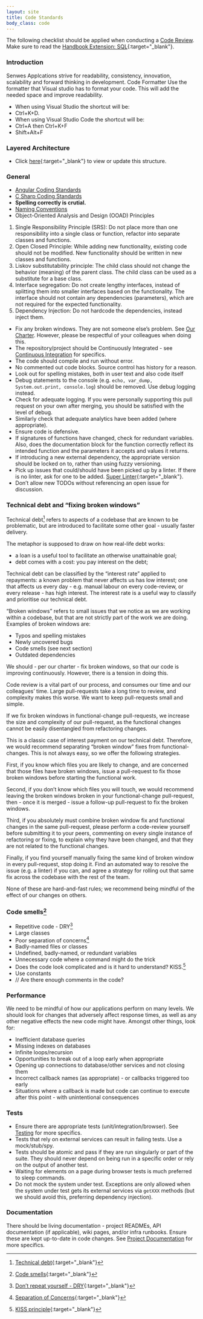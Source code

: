 ```yaml
---
layout: site
title: Code Standards
body_class: code
---
```


The following checklist should be applied when conducting a [Code Review](code-reviews.html).<br />
Make sure to read the [Handbook Extension: SQL](https://senwes.visualstudio.com/Applications/_wiki/wikis/Applications.wiki/22/Engineering-Handbook-Extension-SQL){:target="_blank"}.

### Introduction

Senwes Applcations strive for readability, consistency, innovation, scalability and forward thinking in development. 
Code Formatter 
Use the formatter that Visual studio has to format your code. This will add the needed space and improve readability.
*	When using Visual Studio the shortcut will be: 
*	Ctrl+K+D.
*	When using Visual Studio Code the shortcut will be: 
*	Ctrl+A then Ctrl+K+F
*	Shift+Alt+F

### Layered Architecture
* Click [here](https://miro.com/app/board/uXjVPaY7IB4=/){:target="_blank"} to view or update this structure.

### General

* [Angular Coding Standards](https://senwes.visualstudio.com/Applications/_wiki/wikis/Applications.wiki/34/Angular-Coding-Standards)
* [C Sharp Coding Standards](https://senwes.visualstudio.com/Applications/_wiki/wikis/Applications.wiki/32/C-Sharp-Coding-Standards)
* <b>Spelling correctly is crutial.</b>
* [Naming Conventions](naming-conventions.html)
* Object-Oriented Analysis and Design (OOAD) Principles
1.	Single Responsibility Principle (SRS): Do not place more than one responsibility into a single class or function, refactor into separate classes and functions.
2.	Open Closed Principle: While adding new functionality, existing code should not be modified. New functionality should be written in new classes and functions.
3.	Liskov substitutability principle: The child class should not change the behavior (meaning) of the parent class. The child class can be used as a substitute for a base class.
4.	Interface segregation: Do not create lengthy interfaces, instead of splitting them into smaller interfaces based on the functionality. The interface should not contain any dependencies (parameters), which are not required for the expected functionality.
5.	Dependency Injection: Do not hardcode the dependencies, instead inject them.

* Fix any broken windows. They are not someone else’s problem. See [Our Charter](charter.html). However, please be respectful of your colleagues when doing this.
* The repository/project should be Continuously Integrated - see [Continuous Integration](continuous-integration.html) for specifics.
* The code should compile and run without error.
* No commented out code blocks. Source control has history for a reason.
* Look out for spelling mistakes, both in user text and also code itself
* Debug statements to the console (e.g. `echo, var_dump, System.out.print, console.log`) should be removed. Use debug logging instead.
* Check for adequate logging. If you were personally supporting this pull request on your own after merging, you should be satisfied with the level of debug.
* Similarly check that adequate analytics have been added (where appropriate).
* Ensure code is defensive.
* If signatures of functions have changed, check for redundant variables. Also, does the documentation block for the function correctly reflect its intended function and the parameters it accepts and values it returns.
* If introducing a new external dependency, the appropriate version should be locked on to, rather than using fuzzy versioning.
* Pick up issues that could/should have been picked up by a linter. If there is no linter, ask for one to be added. [Super Linter](https://github.com/github/super-linter/blob/master/README.md){:target="_blank"}.
* Don’t allow new TODOs without referencing an open issue for discussion.

### Technical debt and “fixing broken windows”

Technical debt[^1] refers to aspects of a codebase that are known to be problematic, but are introduced to facilitate some other goal - usually faster delivery.

The metaphor is supposed to draw on how real-life debt works:

* a loan is a useful tool to facilitate an otherwise unattainable goal;
* debt comes with a cost: you pay interest on the debt;

Technical debt can be classified by the “interest rate” applied to repayments: a known problem that never affects us has low interest; one that affects us every day - e.g. manual labour on every code-review, or every release - has high interest. The interest rate is a useful way to classify and prioritise our technical debt.

“Broken windows” refers to small issues that we notice as we are working within a codebase, but that are not strictly part of the work we are doing. Examples of broken windows are:

* Typos and spelling mistakes
* Newly uncovered bugs
* Code smells (see next section)
* Outdated dependencies

We should - per our charter - fix broken windows, so that our code is improving continuously. However, there is a tension in doing this.

Code review is a vital part of our process, and consumes our time and our colleagues’ time. Large pull-requests take a long time to review, and complexity makes this worse. We want to keep pull-requests small and simple.

If we fix broken windows in functional-change pull-requests, we increase the size and complexity of our pull-request, as the functional changes cannot be easily disentangled from refactoring changes.

This is a classic case of interest payment on our technical debt. Therefore, we would recommend separating “broken window” fixes from functional-changes. This is not always easy, so we offer the following strategies.

First, if you know which files you are likely to change, and are concerned that those files have broken windows, issue a pull-request to fix those broken windows before starting the functional work.

Second, if you don’t know which files you will touch, we would recommend leaving the broken windows broken in your functional-change pull-request, then - once it is merged - issue a follow-up pull-request to fix the broken windows.

Third, if you absolutely must combine broken window fix and functional changes in the same pull-request, please perform a code-review yourself before submitting it to your peers, commenting on every single instance of refactoring or fixing, to explain why they have been changed, and that they are not related to the functional changes.

Finally, if you find yourself manually fixing the same kind of broken window in every pull-request, stop doing it. Find an automated way to resolve the issue (e.g. a linter) if you can, and agree a strategy for rolling out that same fix across the codebase with the rest of the team.

None of these are hard-and-fast rules; we recommend being mindful of the effect of our changes on others.

### Code smells[^2]

* Repetitive code - DRY[^3]
* Large classes
* Poor separation of concerns[^4]
* Badly-named files or classes
* Undefined, badly-named, or redundant variables
* Unnecessary code where a command might do the trick
* Does the code look complicated and is it hard to understand? KISS.[^5]
* Use constants
* // Are there enough comments in the code?

### Performance

We need to be mindful of how our applications perform on many levels. We should look for changes that adversely affect response times, as well as any other negative effects the new code might have. Amongst other things, look for:

* Inefficient database queries
* Missing indexes on databases
* Infinite loops/recursion
* Opportunities to break out of a loop early when appropriate
* Opening up connections to database/other services and not closing them
* Incorrect callback names (as appropriate) - or callbacks triggered too early
* Situations where a callback is made but code can continue to execute after this point - with unintentional consequences

### Tests

* Ensure there are appropriate tests (unit/integration/browser). See [Testing](testing.html) for more specifics.
* Tests that rely on external services can result in failing tests. Use a mock/stub/spy.
* Tests should be atomic and pass if they are run singularly or part of the suite. They should never depend on being run in a specific order or rely on the output of another test.
* Waiting for elements on a page during browser tests is much preferred to sleep commands.
* Do not mock the system under test. Exceptions are only allowed when the system under test gets its external services via `getXXX` methods (but we should avoid this, preferring dependency injection).

### Documentation

There should be living documentation - project READMEs, API documentation (if applicable), wiki pages, and/or infra runbooks. Ensure these are kept up-to-date in code changes. See [Project Documentation](project-documentation.html) for more specifics.

[^1]: [Technical debt](https://en.wikipedia.org/wiki/Technical_debt){:target="_blank"}
[^2]: [Code smells](https://sourcemaking.com/refactoring/smells){:target="_blank"}
[^3]: [Don’t repeat yourself - DRY](https://en.wikipedia.org/wiki/Don%27t_repeat_yourself){:target="_blank"}
[^4]: [Separation of Concerns](https://en.wikipedia.org/wiki/Separation_of_concerns){:target="_blank"}
[^5]: [KISS principle](https://en.wikipedia.org/wiki/KISS_principle){:target="_blank"}
